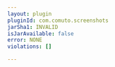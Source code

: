 ```yaml
---
layout: plugin
pluginId: com.comuto.screenshots
jarSha1: INVALID
isJarAvailable: false
error: NONE
violations: []

---
```

